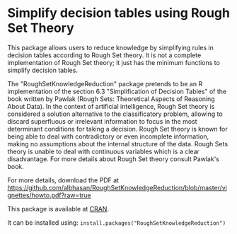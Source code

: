 Simplify decision tables using Rough Set Theory
==

This package allows users to reduce knowledge by simplifying rules in decision tables according to Rough Set theory. It is not a complete implementation of Rough Set theory; it just has the minimum functions to simplify decision tables.

The "RoughSetKnowledgeReduction" package pretends to be an R implementation of the section 6.3 "Simplification of Decision Tables" of the book written by Pawlak (Rough Sets: Theoretical Aspects of Reasoning About Data). In the context of artificial intelligence, Rough Set theory is considered a solution alternative to the classificatory problem, allowing to discard superfluous or irrelevant information to focus in the most determinant conditions for taking a decision. Rough Set theory is known for being able to deal with contradictory or even incomplete information, making no assumptions about the internal structure of the data. Rough Sets theory is unable to deal with continuous variables which is a clear disadvantage. For more details about Rough Set theory consult Pawlak's book.

For more details, download the PDF at https://github.com/albhasan/RoughSetKnowledgeReduction/blob/master/vignettes/howto.pdf?raw=true

This package is available at <a href="http://cran.r-project.org/web/packages/RoughSetKnowledgeReduction/index.html" target="_blank">CRAN</a>. 

It can be installed using: <code>install.packages("RoughSetKnowledgeReduction")</code>


